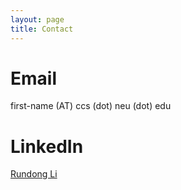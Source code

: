 ```yaml
---
layout: page
title: Contact
---
```


# Email
first-name (AT) ccs (dot) neu (dot) edu

# LinkedIn
[Rundong Li](https://www.linkedin.com/in/rundong-li-1ba04317/)
